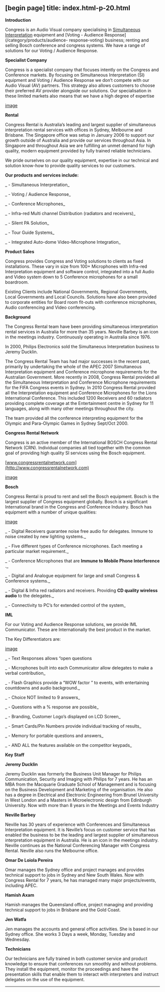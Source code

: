 [begin page]
 title: index.html-p-20.html
----------------------------------------------------------

**Introduction**

Congress is an Audio Visual company specialising in [Simultaneous Interpretation](/?cat=4) equipment and [Voting - Audience Response](/category/products/audience- response-voting) business; renting and selling Bosch conference and congress systems. We have a range of solutions for our Voting / Audience Response.

**Specialist Company**

Congress is a specialist company that focuses intently on the Congress and Conference markets. By focusing on Simultaneous Interpretation (SI) equipment and Voting / Audience Response we don’t compete with our Audio Visual (AV) partners. This strategy also allows customers to choose their preferred AV provider alongside our solutions. Our specialisation in these limited markets also means that we have a high degree of expertise

[image](picture)

**Rental**

Congress Rental is Australia’s leading and largest supplier of simultaneous interpretation rental services with offices in Sydney, Melbourne and Brisbane. The Singapore office was setup in January 2006 to support our growth outside of Australia and provide our services throughout Asia. In Singapore and throughout Asia we are fulfilling an unmet demand for high quality, modern equipment provided by fully trained reliable technicians.

We pride ourselves on our quality equipment, expertise in our technical and solution know-how to provide quality services to our customers.

**Our products and services include:**

_ -  Simultaneous Interpretation_

_ -  Voting / Audience Response_

_ -  Conference Microphones_

_ -  Infra-red Multi channel Distribution (radiators and receivers)_

_ -  Silent PA Solution_

_ -  Tour Guide Systems_

_ -  Integrated Auto-dome Video-Microphone Integration_

**Product Sales**

Congress provides Congress and Voting solutions to clients as fixed installations. These vary in size from 100+ Microphones with Infra-red Interpretation equipment and software control, integrated into a full Audio and Video system down to 5 Conference microphones for a small boardroom.

Existing Clients include National Governments, Regional Governments, Local Governments and Local Councils. Solutions have also been provided to corporate entities for Board room fit-outs with conference microphones, Audio conferencing and Video conferencing.

**Background**

The Congress Rental team have been providing simultaneous interpretation rental services in Australia for more than 35 years. Neville Barbey is an icon in the meetings industry. Continuously operating in Australia since 1976.

In 2000, Philips Electronics sold the Simultaneous Interpretation business to Jeremy Ducklin.

The Congress Rental Team has had major successes in the recent past, primarily by undertaking the whole of the APEC 2007 Simultaneous Interpretation equipment and Conference microphone requirements for the Australian Government. More recently in 2008, Congress Rental provided all the Simultaneous Interpretation and Conference Microphone requirements for the FIFA Congress events in Sydney. In 2010 Congress Rental provided all the Interpretation equipment and Conference Microphones for the Lions International Conference. This included 1200 Receivers and 60 radiators providing complete coverage at the Entertainment centre in Sydney for 11 languages, along with many other meetings throughout the city.

The team provided all the conference interpreting equipment for the Olympic and Para-Olympic Games in Sydney Sept/Oct 2000.

**Congress Rental Network**

Congress is an active member of the International BOSCH Congress Rental Network (CRN). Individual companies all tied together with the common goal of providing high quality SI services using the Bosch equipment.

[www.congressrentalnetwork.com](http://www.congressrentalnetwork.com)

[image](/wp-content/uploads/2011/09/1.jpg)

**Bosch**

Congress Rental is proud to rent and sell the Bosch equipment. Bosch is the largest supplier of Congress equipment globally. Bosch is a significant International brand in the Congress and Conference Industry. Bosch has equipment with a number of unique qualities:

[image](/wp-content/uploads/2011/09/bosch.jpg)

_ -  Digital Receivers guarantee noise free audio for delegates. Immune to noise created by new lighting systems._

_  -  Five different types of Conference microphones. Each meeting a particular market requirement._

_  -  Conference Microphones that are **Immune to Mobile Phone Interference** ._

_  -  Digital and Analogue equipment for large and small Congress &amp; Conference systems._

_  -  Digital &amp; Infra red radiators and receivers. Providing **CD quality wireless audio** to the delegates._

_  -  Connectivity to PC’s for extended control of the system_

**IML**

For our Voting and Audience Response solutions, we provide IML Communicator. These are Internationally the best product in the market.

The Key Differentiators are:

[image](/wp-content/uploads/2011/09/image010.jpg)

_ -  Text Responses allows &ldquo;open questions

_  -  Microphones built into each Communicator allow delegates to make a verbal contribution_

_  -  Flash Graphics provide a &ldquo;WOW factor &rdquo; to events, with entertaining countdowns and audio background._

_  -  Choice NOT limited to 9 answers_

_  -  Questions with a % response are possible_

_  -  Branding, Customer Logo’s displayed on LCD Screen_

_  -  Smart Cards/Pin Numbers provide individual tracking of results_

_  -  Memory for portable questions and answers_

_  -  AND ALL the features available on the competitor keypads_

**Key Staff**

**Jeremy Ducklin**

Jeremy Ducklin was formerly the Business Unit Manager for Philips Communication, Security and Imaging with Philips for 7 years. He has an MBA from the Macquarie Graduate School of Management and is focusing on the Business Development and Marketing of the organisation. He also has a degree in Electrical and Electronic Engineering from Brunel University in West London and a Masters in Microelectronic design from Edinburgh University. Now with more than 8 years in the Meetings and Events Industry

**Neville Barbey**

Neville has 30 years of experience with Conferences and Simultaneous Interpretation equipment. It is Neville’s focus on customer service that has enabled the business to be the leading and largest supplier of simultaneous interpretation equipment in Australia. He is an icon in the meetings industry. Neville continues as the National Conferencing Manager with Congress Rental. Neville also runs the Melbourne office.

**Omar De Loiola Pereira**

Omar manages the Sydney office and project manages and provides technical support to jobs in Sydney and New South Wales. Now with Congress Rental for 7 years, he has managed many major projects/events, including APEC.

**Hamish Axam**

Hamish manages the Queensland office, project managing and providing technical support to jobs in Brisbane and the Gold Coast.

**Jen Watfa**

Jen manages the accounts and general office activities. She is based in our Sydney office. She works 3 Days a week, Monday, Tuesday and Wednesday.

**Technicians**

Our technicians are fully trained in both customer service and product knowledge to ensure that conferences run smoothly and without problems. They install the equipment, monitor the proceedings and have the presentation skills that enable them to interact with interpreters and instruct delegates on the use of the equipment.




----------------------------------------------------------
